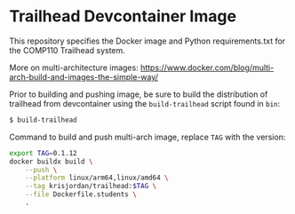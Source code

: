 # Trailhead Devcontainer Image

This repository specifies the Docker image and Python requirements.txt for the COMP110 Trailhead system.

More on multi-architecture images: <https://www.docker.com/blog/multi-arch-build-and-images-the-simple-way/>

Prior to building and pushing image, be sure to build the distribution of trailhead from devcontainer using the `build-trailhead` script found in `bin`:

~~~bash
$ build-trailhead
~~~

Command to build and push multi-arch image, replace `TAG` with the version:

~~~bash
export TAG=0.1.12
docker buildx build \
    --push \
    --platform linux/arm64,linux/amd64 \
    --tag krisjordan/trailhead:$TAG \
    --file Dockerfile.students \
    .
~~~

